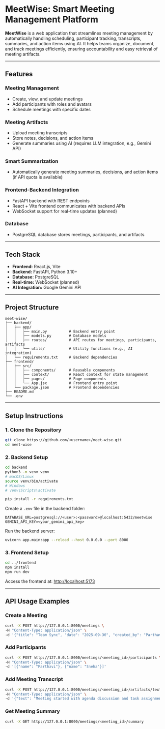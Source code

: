 # MeetWise: Smart Meeting Management Platform

**MeetWise** is a web application that streamlines meeting management by automatically handling scheduling, participant tracking, transcripts, summaries, and action items using AI. It helps teams organize, document, and track meetings efficiently, ensuring accountability and easy retrieval of meeting artifacts.

---

## Features

### Meeting Management
- Create, view, and update meetings
- Add participants with roles and avatars
- Schedule meetings with specific dates

### Meeting Artifacts
- Upload meeting transcripts
- Store notes, decisions, and action items
- Generate summaries using AI (requires LLM integration, e.g., Gemini API)

### Smart Summarization
- Automatically generate meeting summaries, decisions, and action items (if API quota is available)

### Frontend-Backend Integration
- FastAPI backend with REST endpoints
- React + Vite frontend communicates with backend APIs
- WebSocket support for real-time updates (planned)

### Database
- PostgreSQL database stores meetings, participants, and artifacts

---

## Tech Stack
- **Frontend:** React.js, Vite  
- **Backend:** FastAPI, Python 3.10+  
- **Database:** PostgreSQL  
- **Real-time:** WebSocket (planned)  
- **AI Integration:** Google Gemini API  

---

## Project Structure

```text
meet-wise/
├── backend/
│   ├── app/
│   │   ├── main.py          # Backend entry point
│   │   ├── models.py        # Database models
│   │   ├── routes/          # API routes for meetings, participants, artifacts
│   │   └── utils/           # Utility functions (e.g., AI integration)
│   └── requirements.txt     # Backend dependencies
├── frontend/
│   ├── src/
│   │   ├── components/      # Reusable components
│   │   ├── context/         # React context for state management
│   │   ├── pages/           # Page components
│   │   └── App.jsx          # Frontend entry point
│   └── package.json         # Frontend dependencies
├── README.md
└── .env
````

---

## Setup Instructions

### 1. Clone the Repository

```bash
git clone https://github.com/<username>/meet-wise.git
cd meet-wise
```

### 2. Backend Setup

```bash
cd backend
python3 -m venv venv
# macOS/Linux
source venv/bin/activate
# Windows
# venv\Scripts\activate

pip install -r requirements.txt
```

Create a `.env` file in the backend folder:

```text
DATABASE_URL=postgresql://<user>:<password>@localhost:5432/meetwise
GEMINI_API_KEY=<your_gemini_api_key>
```

Run the backend server:

```bash
uvicorn app.main:app --reload --host 0.0.0.0 --port 8000
```

### 3. Frontend Setup

```bash
cd ../frontend
npm install
npm run dev
```

Access the frontend at: [http://localhost:5173](http://localhost:5173)

---

## API Usage Examples

### Create a Meeting

```bash
curl -X POST http://127.0.0.1:8000/meetings \
-H "Content-Type: application/json" \
-d '{"title": "Team Sync", "date": "2025-09-30", "created_by": "Parthavi"}'
```

### Add Participants

```bash
curl -X POST http://127.0.0.1:8000/meetings/<meeting_id>/participants \
-H "Content-Type: application/json" \
-d '[{"name": "Parthavi"}, {"name": "Sneha"}]'
```

### Add Meeting Transcript

```bash
curl -X POST http://127.0.0.1:8000/meetings/<meeting_id>/artifacts/text \
-H "Content-Type: application/json" \
-d '{"text": "Meeting started with agenda discussion and task assignment."}'
```

### Get Meeting Summary

```bash
curl -X GET http://127.0.0.1:8000/meetings/<meeting_id>/summary
```







